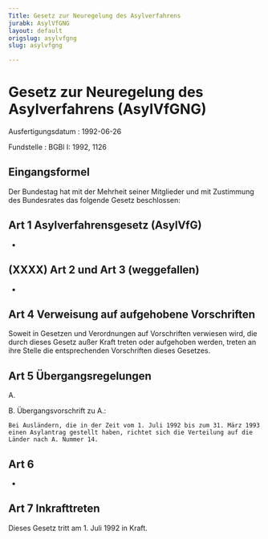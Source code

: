 ```yaml
---
Title: Gesetz zur Neuregelung des Asylverfahrens
jurabk: AsylVfGNG
layout: default
origslug: asylvfgng
slug: asylvfgng

---
```


# Gesetz zur Neuregelung des Asylverfahrens (AsylVfGNG)

Ausfertigungsdatum
:   1992-06-26

Fundstelle
:   BGBl I: 1992, 1126



## Eingangsformel

Der Bundestag hat mit der Mehrheit seiner Mitglieder und mit Zustimmung des Bundesrates das folgende Gesetz beschlossen:


## Art 1 Asylverfahrensgesetz (AsylVfG)

-


## (XXXX) Art 2 und Art 3 (weggefallen)

-


## Art 4 Verweisung auf aufgehobene Vorschriften

Soweit in Gesetzen und Verordnungen auf Vorschriften verwiesen wird, die durch dieses Gesetz außer Kraft treten oder aufgehoben werden, treten an ihre Stelle die entsprechenden Vorschriften dieses Gesetzes.


## Art 5 Übergangsregelungen

A.


B.  Übergangsvorschrift zu A.:

    Bei Ausländern, die in der Zeit vom 1. Juli 1992 bis zum 31. März 1993 einen Asylantrag gestellt haben, richtet sich die Verteilung auf die Länder nach A. Nummer 14.





## Art 6

-


## Art 7 Inkrafttreten

Dieses Gesetz tritt am 1. Juli 1992 in Kraft.

